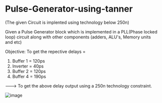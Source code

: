 # Pulse-Generator-using-tanner
(The given Circuit is implented using technology below 250n)

Given a Pulse Generator block which is implemented in a PLL(Phase locked loop) circuit along with other components (adders, ALU's, Memory units and etc)

Objective:
To get the repective delays = 
1) Buffer 1 = 120ps
2) Inverter = 40ps
3) Buffer 2 = 120ps
4) Buffer 4 = 190ps

---> To get the above delay output using a 250n technology constraint.


![image](https://github.com/NishchalAV/Pulse-Generator-using-tanner/assets/94071455/931137ce-08f9-48e8-b0d3-26967f5f619e)
